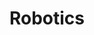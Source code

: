---
layout: projectcategory
permalink: /si/projects/robotics/
title: "Robotics"
categories: si [robotics]

header:
  overlay_image: "/static/let-us-build-a-robot.png"
  overlay_filter: 0.5
---